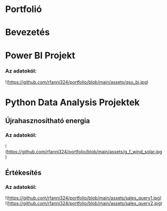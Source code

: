 # Portfolió

# Bevezetés

# Power BI Projekt
### Az adatokól:
!(https://github.com/rfanni324/portfolio/blob/main/assets/gso_bi.jpg)
# Python Data Analysis Projektek
## Újrahasznosítható energia 
### Az adatokól:
!(https://github.com/rfanni324/portfolio/blob/main/assets/g_f_wind_solar.jpg)
## Értékesítés
### Az adatokól:
!(https://github.com/rfanni324/portfolio/blob/main/assets/sales_query1.jpg)
!(https://github.com/rfanni324/portfolio/blob/main/assets/sales_query2.jpg)
